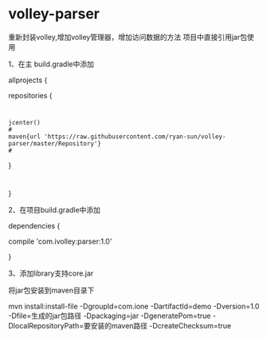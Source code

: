 # volley-parser
重新封装volley,增加volley管理器，增加访问数据的方法
项目中直接引用jar包使用

1、在主 build.gradle中添加

allprojects {

repositories {
#
    jcenter()
    #
    maven{url 'https://raw.githubusercontent.com/ryan-sun/volley-parser/master/Repository'}
    #
}
#
}

2、在项目build.gradle中添加

dependencies {

compile 'com.ivolley:parser:1.0'

}

3、添加library支持core.jar

将jar包安装到maven目录下

mvn install:install-file -DgroupId=com.ione -DartifactId=demo -Dversion=1.0 -Dfile=生成的jar包路径 -Dpackaging=jar -DgeneratePom=true -DlocalRepositoryPath=要安装的maven路径 -DcreateChecksum=true
